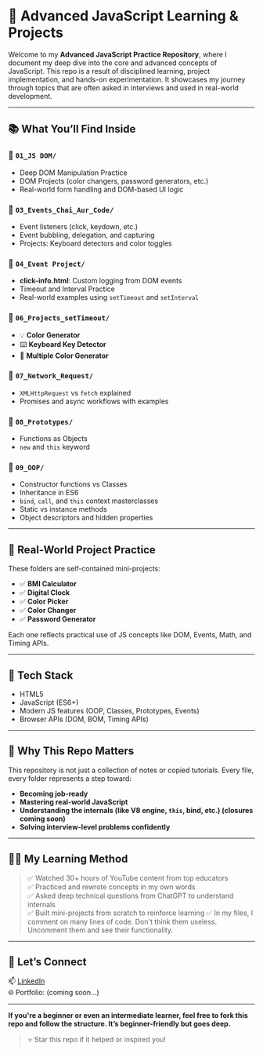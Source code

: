 # 🚀 Advanced JavaScript Learning & Projects

Welcome to my **Advanced JavaScript Practice Repository**, where I document my deep dive into the core and advanced concepts of JavaScript. This repo is a result of disciplined learning, project implementation, and hands-on experimentation. It showcases my journey through topics that are often asked in interviews and used in real-world development.

---

## 📚 What You’ll Find Inside

### 🔹 `01_JS DOM/`
- Deep DOM Manipulation Practice
- DOM Projects (color changers, password generators, etc.)
- Real-world form handling and DOM-based UI logic

### 🔹 `03_Events_Chai_Aur_Code/`
- Event listeners (click, keydown, etc.)
- Event bubbling, delegation, and capturing
- Projects: Keyboard detectors and color toggles

### 🔹 `04_Event Project/`
- **click-info.html**: Custom logging from DOM events
- Timeout and Interval Practice
- Real-world examples using `setTimeout` and `setInterval`

### 🔹 `06_Projects_setTimeout/`
- 💡 **Color Generator**
- ⌨️ **Keyboard Key Detector**
- 🎨 **Multiple Color Generator**

### 🔹 `07_Network_Request/`
- `XMLHttpRequest` vs `fetch` explained
- Promises and async workflows with examples

### 🔹 `08_Prototypes/`
- Functions as Objects
- `new` and `this` keyword

### 🔹 `09_OOP/`
- Constructor functions vs Classes
- Inheritance in ES6
- `bind`, `call`, and `this` context masterclasses
- Static vs instance methods
- Object descriptors and hidden properties

---

## 📁 Real-World Project Practice

These folders are self-contained mini-projects:
- ✅ **BMI Calculator**
- ✅ **Digital Clock**
- ✅ **Color Picker**
- ✅ **Color Changer**
- ✅ **Password Generator**

Each one reflects practical use of JS concepts like DOM, Events, Math, and Timing APIs.

---

## 🔧 Tech Stack

- HTML5
- JavaScript (ES6+)
- Modern JS features (OOP, Classes, Prototypes, Events)
- Browser APIs (DOM, BOM, Timing APIs)

---

## 🧠 Why This Repo Matters

This repository is not just a collection of notes or copied tutorials. Every file, every folder represents a step toward:
- **Becoming job-ready**
- **Mastering real-world JavaScript**
- **Understanding the internals (like V8 engine, `this`, bind, etc.) (closures coming soon)**
- **Solving interview-level problems confidently**

---

## 🧑‍💻 My Learning Method

> ✅ Watched 30+ hours of YouTube content from top educators  
> ✅ Practiced and rewrote concepts in my own words  
> ✅ Asked deep technical questions from ChatGPT to understand internals  
> ✅ Built mini-projects from scratch to reinforce learning
> ✅ In my files, I comment on many lines of code. Don't think them useless. Uncomment them and see their functionality.

---

## 🙌 Let’s Connect

📫 [LinkedIn](https://www.linkedin.com/in/muhammadhussain1911/)   
🌐 Portfolio: (coming soon...)

---

**If you're a beginner or even an intermediate learner, feel free to fork this repo and follow the structure. It’s beginner-friendly but goes deep.**

> ⭐ Star this repo if it helped or inspired you!

